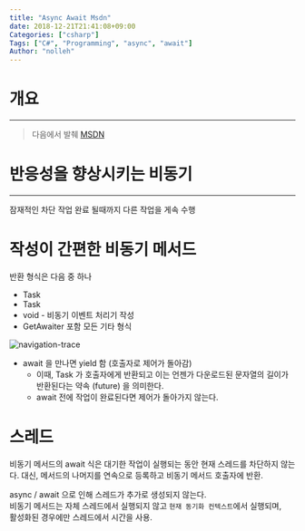 ```yaml
---
title: "Async Await Msdn"
date: 2018-12-21T21:41:08+09:00
Categories: ["csharp"]
Tags: ["C#", "Programming", "async", "await"]
Author: "nolleh"
---
```



# 개요  
---
> 다음에서 발췌 [MSDN](https://docs.microsoft.com/ko-kr/dotnet/csharp/programming-guide/concepts/async/)


# 반응성을 향상시키는 비동기  
---
잠재적인 차단 작업 완료 될때까지 다른 작업을 게속 수행

# 작성이 간편한 비동기 메서드  

반환 형식은 다음 중 하나   
- Task<TResult>  
- Task  
- void - 비동기 이벤트 처리기 작성  
- GetAwaiter 포함 모든 기타 형식  

![navigation-trace](https://docs.microsoft.com/ko-kr/dotnet/csharp/programming-guide/concepts/async/media/navigationtrace.png)

- await 을 만나면 yield 함 (호출자로 제어가 돌아감)  
	- 이때, Task<int> 가 호출자에게 반환되고 이는 언젠가 다운로드된 문자열의 길이가 반환된다는 약속 (future) 을 의미한다.  
	- await 전에 작업이 완료된다면 제어가 돌아가지 않는다.  


# 스레드
비동기 메서드의 await 식은 대기한 작업이 실행되는 동안 현재 스레드를 차단하지 않는다. 
대신, 메서드의 나머지를 연속으로 등록하고 비동기 메서드 호출자에 반환.

async / await 으로 인해 스레드가 추가로 생성되지 않는다.  
비동기 메서드는 자체 스레드에서 실행되지 않고 ``현재 동기화 컨텍스트``에서 실행되며,  
활성화된 경우에만 스레드에서 시간을 사용.  
